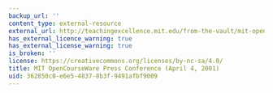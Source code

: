 ```yaml
---
backup_url: ''
content_type: external-resource
external_url: http://teachingexcellence.mit.edu/from-the-vault/mit-opencourseware-press-conference-april-4-2001
has_external_licence_warning: true
has_external_license_warning: true
is_broken: ''
license: https://creativecommons.org/licenses/by-nc-sa/4.0/
title: MIT OpenCourseWare Press Conference (April 4, 2001)
uid: 362850c0-e6e5-4837-8b3f-9491afbf9009
---
```

